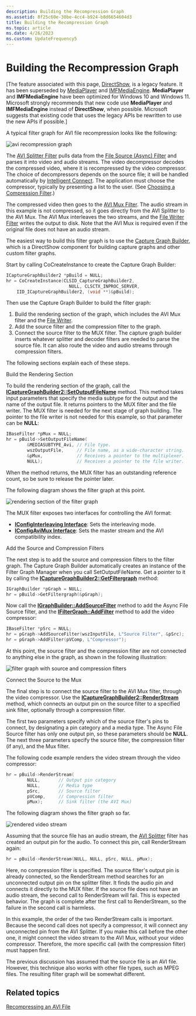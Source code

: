 ```yaml
---
description: Building the Recompression Graph
ms.assetid: 8f25c60e-30be-4cc4-b924-b8d6654604d3
title: Building the Recompression Graph
ms.topic: article
ms.date: 4/26/2023
ms.custom: UpdateFrequency5
---
```


# Building the Recompression Graph

\[The feature associated with this page, [DirectShow](/windows/win32/directshow/directshow), is a legacy feature. It has been superseded by [MediaPlayer](/uwp/api/Windows.Media.Playback.MediaPlayer) and [IMFMediaEngine](/windows/win32/api/mfmediaengine/nn-mfmediaengine-imfmediaengine). **MediaPlayer** and **IMFMediaEngine** have been optimized for Windows 10 and Windows 11. Microsoft strongly recommends that new code use **MediaPlayer** and **IMFMediaEngine** instead of **DirectShow**, when possible. Microsoft suggests that existing code that uses the legacy APIs be rewritten to use the new APIs if possible.\]

A typical filter graph for AVI file recompression looks like the following:

![avi recompression graph](images/avi2avi4.png)

The [AVI Splitter Filter](avi-splitter-filter.md) pulls data from the [File Source (Async) Filter](file-source--async--filter.md) and parses it into video and audio streams. The video decompressor decodes the compressed video, where it is recompressed by the video compressor. The choice of decompressors depends on the source file; it will be handled automatically by [Intelligent Connect](intelligent-connect.md). The application must choose the compressor, typically by presenting a list to the user. (See [Choosing a Compression Filter](choosing-a-compression-filter.md).)

The compressed video then goes to the [AVI Mux Filter](avi-mux-filter.md). The audio stream in this example is not compressed, so it goes directly from the AVI Splitter to the AVI Mux. The AVI Mux interleaves the two streams, and the [File Writer Filter](file-writer-filter.md) writes the output to disk. Note that the AVI Mux is required even if the original file does not have an audio stream.

The easiest way to build this filter graph is to use the [Capture Graph Builder](capture-graph-builder.md), which is a DirectShow component for building capture graphs and other custom filter graphs.

Start by calling CoCreateInstance to create the Capture Graph Builder:


```C++
ICaptureGraphBuilder2 *pBuild = NULL;
hr = CoCreateInstance(CLSID_CaptureGraphBuilder2, 
                        NULL, CLSCTX_INPROC_SERVER,
    IID_ICaptureGraphBuilder2, (void **)&pBuild);
```



Then use the Capture Graph Builder to build the filter graph:

1.  Build the rendering section of the graph, which includes the AVI Mux filter and the [File Writer](file-writer-filter.md).
2.  Add the source filter and the compression filter to the graph.
3.  Connect the source filter to the MUX filter. The capture graph builder inserts whatever splitter and decoder filters are needed to parse the source file. It can also route the video and audio streams through compression filters.

The following sections explain each of these steps.

Build the Rendering Section

To build the rendering section of the graph, call the [**ICaptureGraphBuilder2::SetOutputFileName**](/windows/desktop/api/Strmif/nf-strmif-icapturegraphbuilder2-setoutputfilename) method. This method takes input parameters that specify the media subtype for the output and the name of the output file. It returns pointers to the MUX filter and the file writer. The MUX filter is needed for the next stage of graph building. The pointer to the file writer is not needed for this example, so that parameter can be **NULL**:


```C++
IBaseFilter *pMux = NULL;
hr = pBuild->SetOutputFileName(
        &MEDIASUBTYPE_Avi, // File type. 
        wszOutputFile,     // File name, as a wide-character string.
        &pMux,             // Receives a pointer to the multiplexer.
        NULL);             // Receives a pointer to the file writer. 
```



When the method returns, the MUX filter has an outstanding reference count, so be sure to release the pointer later.

The following diagram shows the filter graph at this point.

![rendering section of the filter graph](images/avi2avi1.png)

The MUX filter exposes two interfaces for controlling the AVI format:

-   [**IConfigInterleaving Interface**](/windows/desktop/api/Strmif/nn-strmif-iconfiginterleaving): Sets the interleaving mode.
-   [**IConfigAviMux Interface**](/windows/desktop/api/Strmif/nn-strmif-iconfigavimux): Sets the master stream and the AVI compatibility index.

Add the Source and Compression Filters

The next step is to add the source and compression filters to the filter graph. The Capture Graph Builder automatically creates an instance of the Filter Graph Manager when you call SetOutputFileName. Get a pointer to it by calling the [**ICaptureGraphBuilder2::GetFiltergraph**](/windows/desktop/api/Strmif/nf-strmif-icapturegraphbuilder2-getfiltergraph) method:


```C++
IGraphBuilder *pGraph = NULL;
hr = pBuild->GetFiltergraph(&pGraph);
```



Now call the [**IGraphBuilder::AddSourceFilter**](/windows/desktop/api/Strmif/nf-strmif-igraphbuilder-addsourcefilter) method to add the Async File Source filter, and the [**IFilterGraph::AddFilter**](/windows/desktop/api/Strmif/nf-strmif-ifiltergraph-addfilter) method to add the video compressor:


```C++
IBaseFilter *pSrc = NULL;
hr = pGraph->AddSourceFilter(wszInputFile, L"Source Filter", &pSrc);
hr = pGraph->AddFilter(pVComp, L"Compressor");
```



At this point, the source filter and the compression filter are not connected to anything else in the graph, as shown in the following illustration:

![filter graph with source and compression filters](images/avi2avi2.png)

Connect the Source to the Mux

The final step is to connect the source filter to the AVI Mux filter, through the video compressor. Use the [**ICaptureGraphBuilder2::RenderStream**](/windows/desktop/api/Strmif/nf-strmif-icapturegraphbuilder2-renderstream) method, which connects an output pin on the source filter to a specified sink filter, optionally through a compression filter.

The first two parameters specify which of the source filter's pins to connect, by designating a pin category and a media type. The Async File Source filter has only one output pin, so these parameters should be **NULL**. The next three parameters specify the source filter, the compression filter (if any), and the Mux filter.

The following code example renders the video stream through the video compressor:


```C++
hr = pBuild->RenderStream(
        NULL,       // Output pin category
        NULL,       // Media type
        pSrc,       // Source filter
        pVComp,     // Compression filter
        pMux);      // Sink filter (the AVI Mux)
```



The following diagram shows the filter graph so far.

![rendered video stream](images/avi2avi3.png)

Assuming that the source file has an audio stream, the [AVI Splitter](avi-splitter-filter.md) filter has created an output pin for the audio. To connect this pin, call RenderStream again:


```C++
hr = pBuild->RenderStream(NULL, NULL, pSrc, NULL, pMux);
```



Here, no compression filter is specified. The source filter's output pin is already connected, so the RenderStream method searches for an unconnected output pin on the splitter filter. It finds the audio pin and connects it directly to the MUX filter. If the source file does not have an audio stream, the second call to RenderStream will fail. This is expected behavior. The graph is complete after the first call to RenderStream, so the failure in the second call is harmless.

In this example, the order of the two RenderStream calls is important. Because the second call does not specify a compressor, it will connect any unconnected pin from the AVI Splitter. If you make this call before the other one, it might connect the video stream to the AVI Mux, without your video compressor. Therefore, the more specific call (with the compression filter) must happen first.

The previous discussion has assumed that the source file is an AVI file. However, this technique also works with other file types, such as MPEG files. The resulting filter graph will be somewhat different.

## Related topics

<dl> <dt>

[Recompressing an AVI File](recompressing-an-avi-file.md)
</dt> </dl>

 

 



